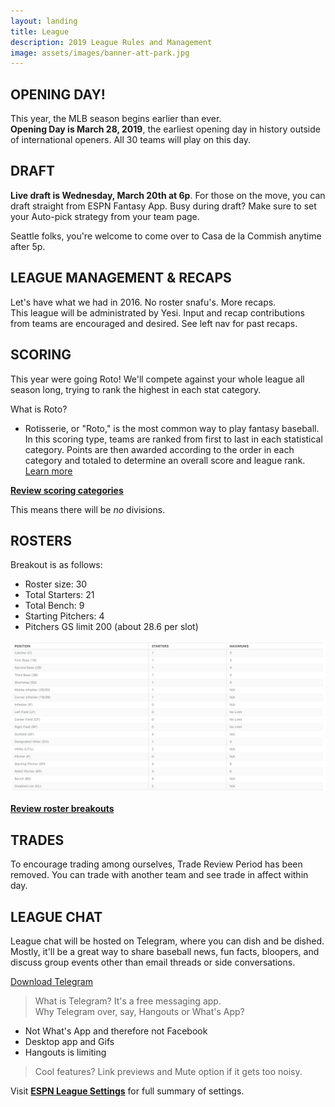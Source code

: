 ```yaml
---
layout: landing
title: League
description: 2019 League Rules and Management
image: assets/images/banner-att-park.jpg
---
```


## OPENING DAY!
This year, the MLB season begins earlier than ever. <br>
**Opening Day is March 28, 2019**, the earliest opening day in history outside of international openers. All 30 teams will play on this day.

## DRAFT
**Live draft is Wednesday, March 20th at 6p**. For those on the move, you can draft straight from ESPN Fantasy App. Busy during draft? Make sure to set your Auto-pick strategy from your team page.

Seattle folks, you're welcome to come over to Casa de la Commish anytime after 5p.

## LEAGUE MANAGEMENT & RECAPS
Let's have what we had in 2016. No roster snafu's. More recaps. <br>
This league will be administrated by Yesi. Input and recap contributions from teams are encouraged and desired. See left nav for past recaps.

## SCORING
This year were going Roto! We'll compete against your whole league all season long, trying to rank the highest in each stat category.

What is Roto?
* Rotisserie, or "Roto," is the most common way to play fantasy baseball. In this scoring type, teams are ranked from first to last in each statistical category. Points are then awarded according to the order in each category and totaled to determine an overall score and league rank. [Learn more](https://support.espn.com/hc/en-us/articles/360003913972-Scoring-Formats)

[**Review scoring categories**](http://fantasy.espn.com/baseball/league/settings?leagueId=96224&view=scoring)

This means there will be *no* divisions.

## ROSTERS
Breakout is as follows:
* Roster size: 30
* Total Starters: 21
* Total Bench: 9
* Starting Pitchers: 4
* Pitchers GS limit 200 (about 28.6 per slot)

![Roster](/assets/images/league-roster.png)

[**Review roster breakouts**](http://fantasy.espn.com/baseball/league/settings?leagueId=96224&view=rosters)

## TRADES
To encourage trading among ourselves, Trade Review Period has been removed. You can trade with another team and see trade in affect within day.

## LEAGUE CHAT
League chat will be hosted on Telegram, where you can dish and be dished. Mostly, it'll be a great way to share baseball news, fun facts, bloopers, and discuss group events other than email threads or side conversations.

[Download Telegram](https://telegram.org/)

> What is Telegram? It's a free messaging app.<br>
> Why Telegram over, say, Hangouts or What's App?
- Not  What's App and therefore not Facebook
- Desktop app and Gifs
- Hangouts is limiting
>
> Cool features? Link previews and Mute option if it gets too noisy.

Visit [**ESPN League Settings**](http://fantasy.espn.com/baseball/league/settings?leagueId=96224&seasonId=2019&view=summary) for full summary of settings.
